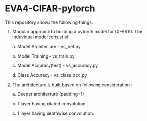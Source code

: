 # EVA4-CIFAR-pytorch

This repository shows the following things. 
1. Modular approach to building a pytorch model for CIFAR10. The induvidual model consist of 

    a. Model Architecture  - vs_net.py
  
    b. Model Training  - vs_train.py
  
    c. Model Accuracy(test) - vs_accuracy.py
  
    d. Class Accuracy - vs_class_acc.py
  
  
 2. The architecture is built based on following consideration : 
 
    a. Deeper architecture (padding=1) 
  
    b. 1 layer having dilated convolution 
  
    c. 1 layer having depthwise convolution. 
  
